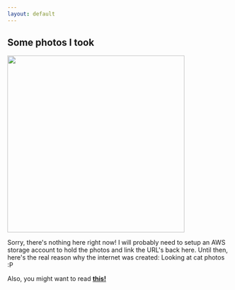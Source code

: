 ```yaml
---
layout: default
---
```

## Some photos I took

<img src="https://media.gettyimages.com/photos/ginger-kitten-jumping-like-dancer-picture-id451957763?s=2048x2048" width="400" height="400"/>

Sorry, there's nothing here right now!
I will probably need to setup an AWS storage account to hold the photos and link the URL's back here. 
Until then, here's the real reason why the internet was created: Looking at cat photos :P

Also, you might want to read **[this!](https://www.nytimes.com/2016/10/16/opinion/sunday/how-cats-evolved-to-win-the-internet.html)**

